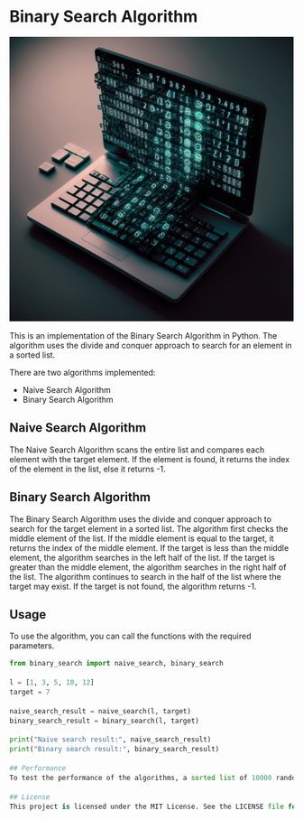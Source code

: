 # Binary Search Algorithm

![A computer doing binary search](https://github.com/AlliysonBonner/BinarySearch/blob/main/image.png?raw=true)

This is an implementation of the Binary Search Algorithm in Python. The algorithm uses the divide and conquer approach to search for an element in a sorted list.

There are two algorithms implemented:
* Naive Search Algorithm
* Binary Search Algorithm

## Naive Search Algorithm

The Naive Search Algorithm scans the entire list and compares each element with the target element. If the element is found, it returns the index of the element in the list, else it returns -1.

## Binary Search Algorithm

The Binary Search Algorithm uses the divide and conquer approach to search for the target element in a sorted list. The algorithm first checks the middle element of the list. If the middle element is equal to the target, it returns the index of the middle element. If the target is less than the middle element, the algorithm searches in the left half of the list. If the target is greater than the middle element, the algorithm searches in the right half of the list. The algorithm continues to search in the half of the list where the target may exist. If the target is not found, the algorithm returns -1.

## Usage

To use the algorithm, you can call the functions with the required parameters.

```python
from binary_search import naive_search, binary_search

l = [1, 3, 5, 10, 12]
target = 7

naive_search_result = naive_search(l, target)
binary_search_result = binary_search(l, target)

print("Naive search result:", naive_search_result)
print("Binary search result:", binary_search_result)

## Performance
To test the performance of the algorithms, a sorted list of 10000 random elements is generated. Both algorithms are called to search for each element in the list. The average time taken by each algorithm is calculated and printed.

## License
This project is licensed under the MIT License. See the LICENSE file for more details.
